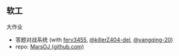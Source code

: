 ## 软工

大作业

* 答题对战系统 (with [ferv3455](https://github.com/ferv3455), [@killerZ404-del](https://github.com/killerZ404-del), [@yangqing-20](https://github.com/yangqing-20))
* repo: [MarsOJ (github.com)](https://github.com/orgs/MarsOJ/repositories)